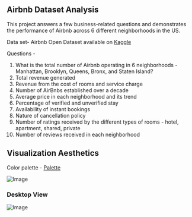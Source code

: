 
## Airbnb Dataset Analysis

This project answers a few business-related questions and demonstrates the performance of Airbnb across 6 different neighborhoods in the US.


Data set- Airbnb Open Dataset available on [Kaggle](https://www.kaggle.com/)

Questions -

1.  What is the total number of Airbnb operating in 6 neighborhoods - Manhattan, Brooklyn, Queens, Bronx, and Staten Island?
2.  Total revenue generated
3.  Revenue from the cost of rooms and service charge
4.  Number of AirBnbs established over a decade
5.  Average price in each neighborhood and its trend
6.  Percentage of verified and unverified stay
7.  Availability of instant bookings
8.  Nature of cancellation policy
9.  Number of ratings received by the different types of rooms - hotel, apartment, shared, private
10.  Number of reviews received in each neighborhood


## Visualization Aesthetics

Color palette - 
[Palette](https://coolors.co/palette/4f000b-720026-ce4257-ff7f51-ff9b54)

![Image](https://user-images.githubusercontent.com/125576273/219839892-68375e93-2953-4ff7-9187-c2219e68f959.JPG)



### Desktop View

![Image](https://user-images.githubusercontent.com/125576273/219852844-49f6c829-e13a-4354-9cc9-094f3fb9393c.JPG)
